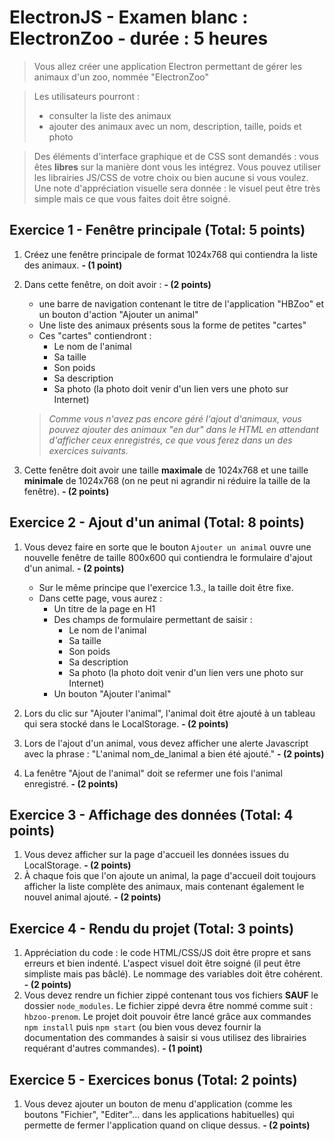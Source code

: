 # ElectronJS - Examen blanc : ElectronZoo - durée : 5 heures

> Vous allez créer une application Electron permettant de gérer les animaux d'un zoo, nommée "ElectronZoo"

> Les utilisateurs pourront :
> - consulter la liste des animaux
> - ajouter des animaux avec un nom, description, taille, poids et photo

> Des éléments d'interface graphique et de CSS sont demandés : vous êtes **libres** sur la manière dont vous les intégrez. Vous pouvez utiliser les librairies JS/CSS de votre choix ou bien aucune si vous voulez. Une note d'appréciation visuelle sera donnée : le visuel peut être très simple mais ce que vous faites doit être soigné.

## Exercice 1 - Fenêtre principale (Total: 5 points)

1. Créez une fenêtre principale de format 1024x768 qui contiendra la liste des animaux. **- (1 point)**
2. Dans cette fenêtre, on doit avoir : **- (2 points)**
    - une barre de navigation contenant le titre de l'application "HBZoo" et un bouton d'action "Ajouter un animal"
    - Une liste des animaux présents sous la forme de petites "cartes"
    - Ces "cartes" contiendront :
      - Le nom de l'animal
      - Sa taille
      - Son poids
      - Sa description
      - Sa photo (la photo doit venir d'un lien vers une photo sur Internet)

    > *Comme vous n'avez pas encore géré l'ajout d'animaux, vous pouvez ajouter des animaux "en dur" dans le HTML en attendant d'afficher ceux enregistrés, ce que vous ferez dans un des exercices suivants.*
3. Cette fenêtre doit avoir une taille **maximale** de 1024x768 et une taille **minimale** de 1024x768 (on ne peut ni agrandir ni réduire la taille de la fenêtre). **- (2 points)**

## Exercice 2 - Ajout d'un animal (Total: 8 points)

1. Vous devez faire en sorte que le bouton `Ajouter un animal` ouvre une nouvelle fenêtre de taille 800x600 qui contiendra le formulaire d'ajout d'un animal. **- (2 points)**
    - Sur le même principe que l'exercice 1.3., la taille doit être fixe.
    - Dans cette page, vous aurez :
      - Un titre de la page en H1
      - Des champs de formulaire permettant de saisir :
        - Le nom de l'animal
        - Sa taille
        - Son poids
        - Sa description
        - Sa photo (la photo doit venir d'un lien vers une photo sur Internet)
      - Un bouton "Ajouter l'animal"

2. Lors du clic sur "Ajouter l'animal", l'animal doit être ajouté à un tableau qui sera stocké dans le LocalStorage. **- (2 points)**

3. Lors de l'ajout d'un animal, vous devez afficher une alerte Javascript avec la phrase : "L'animal nom_de_lanimal a bien été ajouté." **- (2 points)**

4. La fenêtre "Ajout de l'animal" doit se refermer une fois l'animal enregistré. **- (2 points)**

## Exercice 3 - Affichage des données (Total: 4 points)

1. Vous devez afficher sur la page d'accueil les données issues du LocalStorage. **- (2 points)**
2. À chaque fois que l'on ajoute un animal, la page d'accueil doit toujours afficher la liste complète des animaux, mais contenant également le nouvel animal ajouté. **- (2 points)**

## Exercice 4 - Rendu du projet (Total: 3 points)

1. Appréciation du code : le code HTML/CSS/JS doit être propre et sans erreurs et bien indenté. L'aspect visuel doit être soigné (il peut être simpliste mais pas bâclé). Le nommage des variables doit être cohérent. **- (2 points)**
2. Vous devez rendre un fichier zippé contenant tous vos fichiers **SAUF** le dossier `node_modules`. Le fichier zippé devra être nommé comme suit : `hbzoo-prenom`. Le projet doit pouvoir être lancé grâce aux commandes `npm install` puis `npm start` (ou bien vous devez fournir la documentation des commandes à saisir si vous utilisez des librairies requérant d'autres commandes). **- (1 point)**

## Exercice 5 - Exercices bonus (Total: 2 points)

1. Vous devez ajouter un bouton de menu d'application (comme les boutons "Fichier", "Editer"... dans les applications habituelles) qui permette de fermer l'application quand on clique dessus. **- (2 points)**